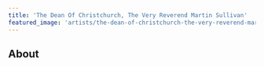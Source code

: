 ```yaml
---
title: 'The Dean Of Christchurch, The Very Reverend Martin Sullivan'
featured_image: 'artists/the-dean-of-christchurch-the-very-reverend-martin-sullivan.jpg'
---
```


## About


